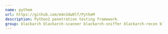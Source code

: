 ```yaml
---
name: pythem
url: https://github.com/m4n3dw0lf/PytheM
description: Python2 penetration testing framework.
group: blackarch blackarch-scanner blackarch-sniffer blackarch-recon blackarch-cracker blackarch-webapp
---
```

